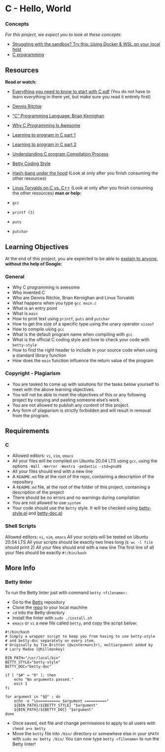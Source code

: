 # C - Hello, World
### Concepts
*For this project, we expect you to look at these concepts:*

* [Struggling with the sandbox? Try this: Using Docker & WSL on your local host](https://intranet.alxswe.com/concepts/100039)
* [C programming](https://intranet.alxswe.com/concepts/26)
## Resources
**Read or watch:**

* [Everything you need to know to start with C.pdf](https://s3.amazonaws.com/alx-intranet.hbtn.io/uploads/misc/2022/4/e0ccf91eec6b977a9e00ed384dc285df9c2772e3.pdf?X-Amz-Algorithm=AWS4-HMAC-SHA256&X-Amz-Credential=AKIARDDGGGOUSBVO6H7D%2F20240914%2Fus-east-1%2Fs3%2Faws4_request&X-Amz-Date=20240914T182421Z&X-Amz-Expires=86400&X-Amz-SignedHeaders=host&X-Amz-Signature=720a2825453a27fa5ea921ed29d17b890d04ea95569c297c7d11441d30f98cdd) (You do not have to learn everything in there yet, but make sure you read it entirely first)
* [Dennis Ritchie](https://en.wikipedia.org/wiki/Dennis_Ritchie)
* [“C” Programming Language: Brian Kernighan](https://www.youtube.com/watch?v=de2Hsvxaf8M)
* [Why C Programming Is Awesome](https://www.youtube.com/watch?v=smGalmxPVYc)
* [Learning to program in C part 1](https://www.youtube.com/watch?v=rk2fK2IIiiQ)
* [Learning to program in C part 2](https://www.youtube.com/watch?v=FwpP_MsZWnU)
* [Understanding C program Compilation Process](https://www.youtube.com/watch?v=VDslRumKvRA)
* [Betty Coding Style](https://github.com/alx-tools/Betty/wiki)
* [Hash-bang under the hood](https://x.com/unix_byte/status/1024147947393495040?s=21) (Look at only after you finish consuming the other resources)
* [Linus Torvalds on C vs. C++](https://harmful.cat-v.org/software/c++/linus) (Look at only after you finish consuming the other resources)
**man or help:**

* `gcc`
* `printf (3)`
* `puts`
* `putchar`
## Learning Objectives
At the end of this project, you are expected to be able to [explain to anyone](https://fs.blog/feynman-learning-technique/), **without the help of Google:**

### General
* Why C programming is awesome
* Who invented C
* Who are Dennis Ritchie, Brian Kernighan and Linus Torvalds
* What happens when you type `gcc main.c`
* What is an entry point
* What is `main`
* How to print text using `printf`, `puts` and `putchar`
* How to get the size of a specific type using the unary operator `sizeof`
* How to compile using `gcc`
* What is the default program name when compiling with `gcc`
* What is the official C coding style and how to check your code with `betty-style`
* How to find the right header to include in your source code when using a standard library function
* How does the `main` function influence the return value of the program
### Copyright - Plagiarism
* You are tasked to come up with solutions for the tasks below yourself to meet with the above learning objectives.
* You will not be able to meet the objectives of this or any following project by copying and pasting someone else’s work.
* You are not allowed to publish any content of this project.
* Any form of plagiarism is strictly forbidden and will result in removal from the program.
## Requirements
### C
* Allowed editors: `vi`, `vim`, `emacs`
* All your files will be compiled on Ubuntu 20.04 LTS using `gcc`, using the options `-Wall -Werror -Wextra -pedantic -std=gnu89`
* All your files should end with a new line
* A `README.md` file at the root of the repo, containing a description of the repository
* A `README.md` file, at the root of the folder of this project, containing a description of the project
* There should be no errors and no warnings during compilation
* You are not allowed to use `system`
* Your code should use the `Betty` style. It will be checked using [betty-style.pl](https://github.com/alx-tools/Betty/blob/master/betty-style.pl) and [betty-doc.pl](https://github.com/alx-tools/Betty/blob/master/betty-doc.pl)
### Shell Scripts
Allowed editors: `vi`, `vim`, `emacs`
All your scripts will be tested on Ubuntu 20.04 LTS
All your scripts should be exactly two lines long (`$ wc -l file` should print 2)
All your files should end with a new line
The first line of all your files should be exactly `#!/bin/bash`
## More Info
### Betty linter
To run the Betty linter just with command `betty <filename>:`

* Go to the [Betty](https://github.com/alx-tools/Betty) repository
* Clone the [repo](https://github.com/alx-tools/Betty) to your local machine
* `cd` into the Betty directory
* Install the linter with `sudo ./install.sh`
* `emacs` or `vi` a new file called `betty`, and copy the script below:
```
#!/bin/bash
# Simply a wrapper script to keep you from having to use betty-style
# and betty-doc separately on every item.
# Originally by Tim Britton (@wintermanc3r), multiargument added by
# Larry Madeo (@hillmonkey)

BIN_PATH="/usr/local/bin"
BETTY_STYLE="betty-style"
BETTY_DOC="betty-doc"

if [ "$#" = "0" ]; then
    echo "No arguments passed."
    exit 1
fi

for argument in "$@" ; do
    echo -e "\n========== $argument =========="
    ${BIN_PATH}/${BETTY_STYLE} "$argument"
    ${BIN_PATH}/${BETTY_DOC} "$argument"
done
```

* Once saved, exit file and change permissions to apply to all users with `chmod a+x betty`
* Move the `betty` file into `/bin/` directory or somewhere else in your `$PATH` with `sudo mv betty /bin/`
You can now type `betty <filename>` to run the Betty linter!

